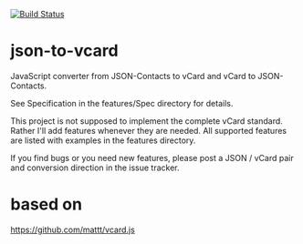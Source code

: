 [![Build Status](https://travis-ci.org/mattispasch/json-to-vcard.png)](https://travis-ci.org/mattispasch/json-to-vcard)

json-to-vcard
=============

JavaScript converter from JSON-Contacts to vCard and vCard to JSON-Contacts.


See Specification in the features/Spec directory for details.


This project is not supposed to implement the complete vCard standard. Rather I'll add features whenever they are needed. All supported features are listed with examples in the features directory.

If you find bugs or you need new features, please post a JSON / vCard pair and conversion direction in the issue tracker.




based on
========

https://github.com/mattt/vcard.js

